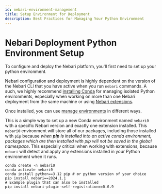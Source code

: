 ```yaml
---
id: nebari-environment-management
title: Setup Environment for Deployment
description: Best Practices for Managing Your Python Environment
---
```


# Nebari Deployment Python Environment Setup

To configure and deploy the Nebari platform, you'll first need to set up your python environment. 

Nebari configuration and deployment is highly dependent on the version of the Nebari CLI that you have active when you run `nebari` commands.  A such, we highly recommend [installing Conda](https://docs.anaconda.com/free/anaconda/install/) for managing isolated Python environments, especially when working on more than one Nebari deployment from the same machine or using [Nebari extensions][nebari-extension-system].

Once installed, you can use [manage environments](https://conda.io/projects/conda/en/latest/user-guide/tasks/manage-environments.html#managing-environments) in different ways.

This is a simple way to set up a new Conda environment named `nebari0` with a specific Nebari version and exactly one extension installed.  This `nebari0` environment will store all of our packages, including those installed with `pip` because *when **pip** is installed into an active conda environment, packages which are then installed with pip will not be saved in the global namespace*.  This especially critical when working with extensions, because `nebari` will detect and apply any extensions installed in your Python environment when it runs.

```
conda create -n nebari0
conda activate nebari0
conda install python==3.12 pip # or python version of your choice
pip install nebari==2024.1.1
# Example plugin that can also be installed
pip install nebari-plugin-self-registration==0.0.9
```

<!-- internal links -->

[nebari-extension-system]: /how-tos/nebari-extension-system.md